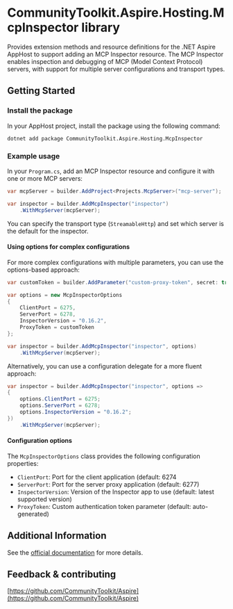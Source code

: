 # CommunityToolkit.Aspire.Hosting.McpInspector library

Provides extension methods and resource definitions for the .NET Aspire AppHost to support adding an MCP Inspector resource. The MCP Inspector enables inspection and debugging of MCP (Model Context Protocol) servers, with support for multiple server configurations and transport types.

## Getting Started

### Install the package

In your AppHost project, install the package using the following command:

```dotnetcli
dotnet add package CommunityToolkit.Aspire.Hosting.McpInspector
```

### Example usage

In your `Program.cs`, add an MCP Inspector resource and configure it with one or more MCP servers:

```csharp
var mcpServer = builder.AddProject<Projects.McpServer>("mcp-server");

var inspector = builder.AddMcpInspector("inspector")
    .WithMcpServer(mcpServer);
```

You can specify the transport type (`StreamableHttp`) and set which server is the default for the inspector.

#### Using options for complex configurations

For more complex configurations with multiple parameters, you can use the options-based approach:

```csharp
var customToken = builder.AddParameter("custom-proxy-token", secret: true);

var options = new McpInspectorOptions
{
    ClientPort = 6275,
    ServerPort = 6278,
    InspectorVersion = "0.16.2",
    ProxyToken = customToken
};

var inspector = builder.AddMcpInspector("inspector", options)
    .WithMcpServer(mcpServer);
```

Alternatively, you can use a configuration delegate for a more fluent approach:

```csharp
var inspector = builder.AddMcpInspector("inspector", options =>
{
    options.ClientPort = 6275;
    options.ServerPort = 6278;
    options.InspectorVersion = "0.16.2";
})
    .WithMcpServer(mcpServer);
```

#### Configuration options

The `McpInspectorOptions` class provides the following configuration properties:

-   `ClientPort`: Port for the client application (default: 6274
-   `ServerPort`: Port for the server proxy application (default: 6277)
-   `InspectorVersion`: Version of the Inspector app to use (default: latest supported version)
-   `ProxyToken`: Custom authentication token parameter (default: auto-generated)

## Additional Information

See the [official documentation](https://learn.microsoft.com/dotnet/aspire/community-toolkit/mcpinspector) for more details.

## Feedback & contributing

[https://github.com/CommunityToolkit/Aspire](https://github.com/CommunityToolkit/Aspire)
